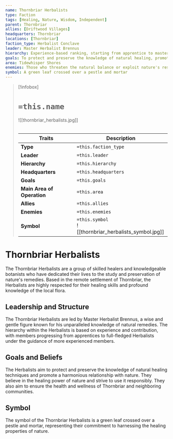 ```yaml
---
name: Thornbriar Herbalists
type: Faction
tags: [Healing, Nature, Wisdom, Independent]
parent: Thornbriar
allies: [Driftwood Villages]
headquarters: Thornbriar
locations: [Thornbriar]
faction_type: Herbalist Conclave
leader: Master Herbalist Brennus
hierarchy: Experience-based ranking, starting from apprentice to master
goals: To protect and preserve the knowledge of natural healing, promote harmony with nature, ensure the health and wellness of Thornbriar and neighboring communities
area: Tidewhisper Shores
enemies: Those who threaten the natural balance or exploit nature's resources
symbol: A green leaf crossed over a pestle and mortar
---
```

> [!infobox]
> # `=this.name`
> ![[thornbriar_herbalists.jpg]]
> ######
> | Traits         | Description                                                                                                                           |
> | -------------- | ------------------------------------------------------------------------------------------------------------------------------------- |
> | **Type** | `=this.faction_type` |
> | **Leader** | `=this.leader` |
> | **Hierarchy** | `=this.hierarchy` |
> | **Headquarters** | `=this.headquarters` |
> | **Goals** | `=this.goals` |
> | **Main Area of Operation** | `=this.area` |
> | **Allies** | `=this.allies` |
> | **Enemies** | `=this.enemies` |
> | **Symbol** | `=this.symbol`<br>![[thornbriar_herbalists_symbol.jpg]] |
# Thornbriar Herbalists

The Thornbriar Herbalists are a group of skilled healers and knowledgeable botanists who have dedicated their lives to the study and preservation of nature's remedies. Based in the remote settlement of Thornbriar, the Herbalists are highly respected for their healing skills and profound knowledge of the local flora.

## Leadership and Structure

The Thornbriar Herbalists are led by Master Herbalist Brennus, a wise and gentle figure known for his unparalleled knowledge of natural remedies. The hierarchy within the Herbalists is based on experience and contribution, with members progressing from apprentices to full-fledged Herbalists under the guidance of more experienced members.

## Goals and Beliefs

The Herbalists aim to protect and preserve the knowledge of natural healing techniques and promote a harmonious relationship with nature. They believe in the healing power of nature and strive to use it responsibly. They also aim to ensure the health and wellness of Thornbriar and neighboring communities.

## Symbol

The symbol of the Thornbriar Herbalists is a green leaf crossed over a pestle and mortar, representing their commitment to harnessing the healing properties of nature.
